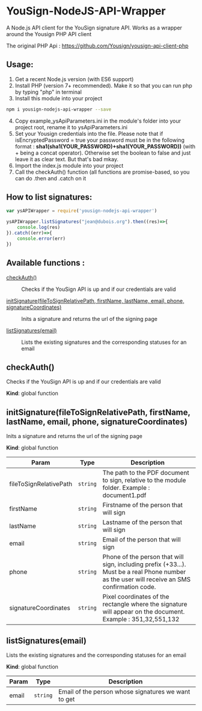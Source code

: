 # YouSign-NodeJS-API-Wrapper

A Node.js API client for the YouSign signature API. Works as a wrapper around the Yousign PHP API client

The original PHP Api : https://github.com/Yousign/yousign-api-client-php
## Usage:

1. Get a recent Node.js version (with ES6 support)
2. Install PHP (version 7+ recommended). Make it so that you can run php by typing "php" in terminal
3. Install this module into your project
```bash
npm i yousign-nodejs-api-wrapper --save
```
4. Copy example_ysApiParameters.ini in the module's folder into your project root, rename it to ysApiParameters.ini
5. Set your Yousign credentials into the file. Please note that if isEncryptedPassword = true your password must be in the following format : **sha1(sha1(YOUR_PASSWORD)+sha1(YOUR_PASSWORD))** (with + being a concat operator). Otherwise set the boolean to false and just leave it as clear text. But that's bad mkay.
6. Import the index.js module into your project
7. Call the checkAuth() function (all functions are promise-based, so you can do .then and .catch on it

## How to list signatures:
```JavaScript
var ysAPIWrapper = require('yousign-nodejs-api-wrapper')

ysAPIWrapper.listSignatures("jean@dubois.org").then((res)=>{
    console.log(res)
}).catch((err)=>{
    console.error(err)
})
```



## Available functions :

<dl>
<dt><a href="#checkAuth">checkAuth()</a></dt>
<dd><p>Checks if the YouSign API is up and if our credentials are valid</p>
</dd>
<dt><a href="#initSignature">initSignature(fileToSignRelativePath, firstName, lastName, email, phone, signatureCoordinates)</a></dt>
<dd><p>Inits a signature and returns the url of the signing page</p>
</dd>
<dt><a href="#listSignatures">listSignatures(email)</a></dt>
<dd><p>Lists the existing signatures and the corresponding statuses for an email</p>
</dd>
</dl>

<a name="checkAuth"></a>

## checkAuth()
Checks if the YouSign API is up and if our credentials are valid

**Kind**: global function
<a name="initSignature"></a>

## initSignature(fileToSignRelativePath, firstName, lastName, email, phone, signatureCoordinates)
Inits a signature and returns the url of the signing page

**Kind**: global function

| Param | Type | Description |
| --- | --- | --- |
| fileToSignRelativePath | <code>string</code> | The path to the PDF document to sign, relative to the module folder.  Example : document1.pdf |
| firstName | <code>string</code> | Firstname of the person that will sign |
| lastName | <code>string</code> | Lastname of the person that will sign |
| email | <code>string</code> | Email of the person that will sign |
| phone | <code>string</code> | Phone of the person that will sign, including prefix (+33...).  Must be a real Phone number as the user will receive an SMS confirmation code. |
| signatureCoordinates | <code>string</code> | Pixel coordinates of the rectangle where the signature will appear on the document. Example : 351,32,551,132 |

<a name="listSignatures"></a>

## listSignatures(email)
Lists the existing signatures and the corresponding statuses for an email

**Kind**: global function

| Param | Type | Description |
| --- | --- | --- |
| email | <code>string</code> | Email of the person whose signatures we want to get |